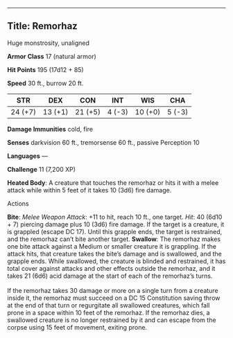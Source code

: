 -------------------------
Title: Remorhaz
-------------------------


Huge monstrosity, unaligned

**Armor Class** 17 (natural armor)

**Hit Points** 195 (17d12 + 85)

**Speed** 30 ft., burrow 20 ft.

  STR|       DEX|       CON|       INT|      WIS|       CHA
  ---------| ---------| ---------| --------| ---------| --------
   24 (+7)   | 13 (+1)   | 21 (+5)   | 4 (-3)   | 10 (+0)   | 5 (-3)

**Damage Immunities** cold, fire

**Senses** darkvision 60 ft., tremorsense 60 ft., passive Perception 10

**Languages** —

**Challenge** 11 (7,200 XP)


**Heated Body**: A creature that touches the remorhaz or hits it
    with a melee attack while within 5 feet of it takes 10 (3d6)
    fire damage.


Actions

**Bite**: *Melee Weapon Attack*: +11 to hit, reach 10 ft.,
    one target. *Hit*: 40 (6d10 + 7) piercing damage plus 10 (3d6)
    fire damage. If the target is a creature, it is grappled (escape
    DC 17). Until this grapple ends, the target is restrained, and the
    remorhaz can’t bite another target.
**Swallow**: The remorhaz makes one bite attack against a Medium or
    smaller creature it is grappling. If the attack hits, that creature
    takes the bite’s damage and is swallowed, and the grapple ends.
    While swallowed, the creature is blinded and restrained, it has
    total cover against attacks and other effects outside the remorhaz,
    and it takes 21 (6d6) acid damage at the start of each of the
    remorhaz’s turns.\
    \
    If the remorhaz takes 30 damage or more on a single turn from a
    creature inside it, the remorhaz must succeed on a DC 15
    Constitution saving throw at the end of that turn or regurgitate all
    swallowed creatures, which fall prone in a space within 10 feet of
    the remorhaz. If the remorhaz dies, a swallowed creature is no
    longer restrained by it and can escape from the corpse using 15 feet
    of movement, exiting prone.

